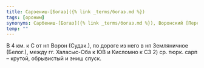 ```yaml
---
title: Сарэениш-[Богаз]({% link _terms/богаз.md %})
tags: [ороним]
synonyms: Сарбениш-[Богаз]({% link _terms/богаз.md %}), Воронский [Перевал]({% link _terms/перевал.md %})
temp: ""
---
```


В 4 км. к С от нп Ворон (Судак.), по дороге из него в нп Земляничное (Белог.),
между гг. Халасыс-Оба к ЮВ и Кисломно к СЗ 2) ср. тюрк. сарп – крутой,
обрывистый и эниш спуск.
